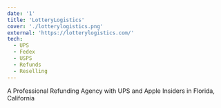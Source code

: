 ```yaml
---
date: '1'
title: 'LotteryLogistics'
cover: './lotterylogistics.png'
external: 'https://lotterylogistics.com/'
tech:
  - UPS
  - Fedex 
  - USPS
  - Refunds
  - Reselling
---
```


A Professional Refunding Agency with UPS and Apple Insiders in Florida, California
